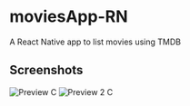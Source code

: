 # moviesApp-RN
A React Native app to list movies using TMDB

## Screenshots
![Preview C](https://user-images.githubusercontent.com/67185475/148320617-5acfa923-672c-4758-b930-8ea563e50ff8.jpg)
![Preview 2 C](https://user-images.githubusercontent.com/67185475/148320595-393f2319-bc56-411a-8d4d-4b77ae2baa3e.jpg)
